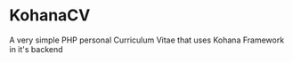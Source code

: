 KohanaCV
========

A very simple PHP personal Curriculum Vitae that uses Kohana Framework in it's backend
